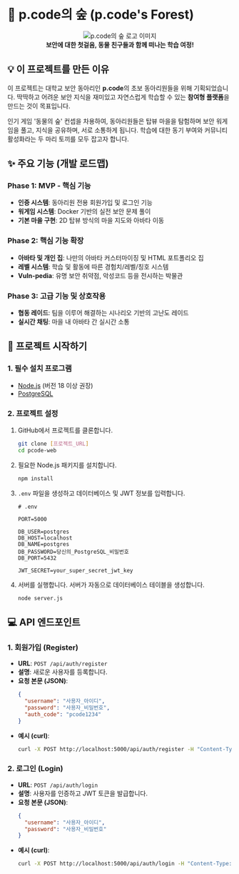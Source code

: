 # 🌳 p.code의 숲 (p.code's Forest)

<p align="center">
  <img src="https://via.placeholder.com/600x300?text=p.code%EC%9D%98+%EC%88%B2" alt="p.code의 숲 로고 이미지">
  <br>
  <strong>보안에 대한 첫걸음, 동물 친구들과 함께 떠나는 학습 여정!</strong>
</p>

## 💡 이 프로젝트를 만든 이유

이 프로젝트는 대학교 보안 동아리인 **p.code**의 초보 동아리원들을 위해 기획되었습니다. 딱딱하고 어려운 보안 지식을 재미있고 자연스럽게 학습할 수 있는 **참여형 플랫폼**을 만드는 것이 목표입니다.

인기 게임 '동물의 숲' 컨셉을 차용하여, 동아리원들은 탑뷰 마을을 탐험하며 보안 워게임을 풀고, 지식을 공유하며, 서로 소통하게 됩니다. 학습에 대한 동기 부여와 커뮤니티 활성화라는 두 마리 토끼를 모두 잡고자 합니다.

## ✨ 주요 기능 (개발 로드맵)

### Phase 1: MVP - 핵심 기능
- **인증 시스템**: 동아리원 전용 회원가입 및 로그인 기능
- **워게임 시스템**: Docker 기반의 실전 보안 문제 풀이
- **기본 마을 구현**: 2D 탑뷰 방식의 마을 지도와 아바타 이동

### Phase 2: 핵심 기능 확장
- **아바타 및 개인 집**: 나만의 아바타 커스터마이징 및 HTML 포트폴리오 집
- **레벨 시스템**: 학습 및 활동에 따른 경험치/레벨/칭호 시스템
- **Vuln-pedia**: 유명 보안 취약점, 악성코드 등을 전시하는 박물관

### Phase 3: 고급 기능 및 상호작용
- **협동 레이드**: 팀을 이루어 해결하는 시나리오 기반의 고난도 레이드
- **실시간 채팅**: 마을 내 아바타 간 실시간 소통


## 🚀 프로젝트 시작하기

### 1. 필수 설치 프로그램

- [Node.js](https://nodejs.org/ko/) (버전 18 이상 권장)
- [PostgreSQL](https://www.postgresql.org/)

### 2. 프로젝트 설정

1.  GitHub에서 프로젝트를 클론합니다.
    ```bash
    git clone [프로젝트_URL]
    cd pcode-web
    ```

2.  필요한 Node.js 패키지를 설치합니다.
    ```bash
    npm install
    ```

3.  `.env` 파일을 생성하고 데이터베이스 및 JWT 정보를 입력합니다.
    ```
    # .env
    
    PORT=5000
    
    DB_USER=postgres
    DB_HOST=localhost
    DB_NAME=postgres
    DB_PASSWORD=당신의_PostgreSQL_비밀번호
    DB_PORT=5432
    
    JWT_SECRET=your_super_secret_jwt_key
    ```

4.  서버를 실행합니다. 서버가 자동으로 데이터베이스 테이블을 생성합니다.
    ```bash
    node server.js
    ```

## 💻 API 엔드포인트

### 1. 회원가입 (Register)

- **URL**: `POST /api/auth/register`
- **설명**: 새로운 사용자를 등록합니다.
- **요청 본문 (JSON)**:
    ```json
    {
      "username": "사용자_아이디",
      "password": "사용자_비밀번호",
      "auth_code": "pcode1234"
    }
    ```
- **예시 (curl)**:
    ```bash
    curl -X POST http://localhost:5000/api/auth/register -H "Content-Type: application/json" -d "{\"username\":\"testuser\",\"password\":\"testpassword123\",\"auth_code\":\"pcode1234\"}"
    ```

### 2. 로그인 (Login)

- **URL**: `POST /api/auth/login`
- **설명**: 사용자를 인증하고 JWT 토큰을 발급합니다.
- **요청 본문 (JSON)**:
    ```json
    {
      "username": "사용자_아이디",
      "password": "사용자_비밀번호"
    }
    ```
- **예시 (curl)**:
    ```bash
    curl -X POST http://localhost:5000/api/auth/login -H "Content-Type: application/json" -d "{\"username\":\"testuser\",\"password\":\"testpassword123\"}"
    ```